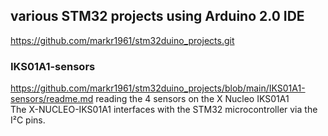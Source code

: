 ## various STM32 projects using Arduino 2.0 IDE
https://github.com/markr1961/stm32duino_projects.git

### IKS01A1-sensors
https://github.com/markr1961/stm32duino_projects/blob/main/IKS01A1-sensors/readme.md
reading the 4 sensors on the X Nucleo IKS01A1  
The X-NUCLEO-IKS01A1 interfaces with the STM32 microcontroller via the I²C pins.
